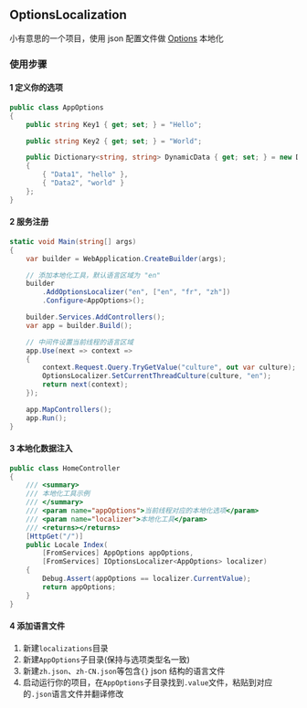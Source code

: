 ## OptionsLocalization
小有意思的一个项目，使用 json 配置文件做 [Options](https://learn.microsoft.com/zh-cn/dotnet/core/extensions/options) 本地化

### 使用步骤
#### 1 定义你的选项
```c#
public class AppOptions
{
    public string Key1 { get; set; } = "Hello";

    public string Key2 { get; set; } = "World";

    public Dictionary<string, string> DynamicData { get; set; } = new Dictionary<string, string>
    {
        { "Data1", "hello" },
        { "Data2", "world" }        
    };
}
```

#### 2 服务注册
```c#
static void Main(string[] args)
{
    var builder = WebApplication.CreateBuilder(args);

    // 添加本地化工具，默认语言区域为 "en"
    builder
        .AddOptionsLocalizer("en", ["en", "fr", "zh"])
        .Configure<AppOptions>();

    builder.Services.AddControllers();
    var app = builder.Build();

    // 中间件设置当前线程的语言区域
    app.Use(next => context =>
    {
        context.Request.Query.TryGetValue("culture", out var culture);
        OptionsLocalizer.SetCurrentThreadCulture(culture, "en");
        return next(context);
    });

    app.MapControllers();
    app.Run();
} 
```


#### 3 本地化数据注入
```c#
public class HomeController
{
    /// <summary>
    /// 本地化工具示例
    /// </summary>
    /// <param name="appOptions">当前线程对应的本地化选项</param>
    /// <param name="localizer">本地化工具</param>
    /// <returns></returns>
    [HttpGet("/")]
    public Locale Index(
        [FromServices] AppOptions appOptions,
        [FromServices] IOptionsLocalizer<AppOptions> localizer)
    {
        Debug.Assert(appOptions == localizer.CurrentValue);
        return appOptions;
    }
}
```

#### 4 添加语言文件
1. 新建`localizations`目录
2. 新建`AppOptions`子目录(保持与选项类型名一致)
3. 新建`zh.json`、`zh-CN.json`等包含`{}` json 结构的语言文件
4. 启动运行你的项目，在`AppOptions`子目录找到`.value`文件，粘贴到对应的`.json`语言文件并翻译修改
